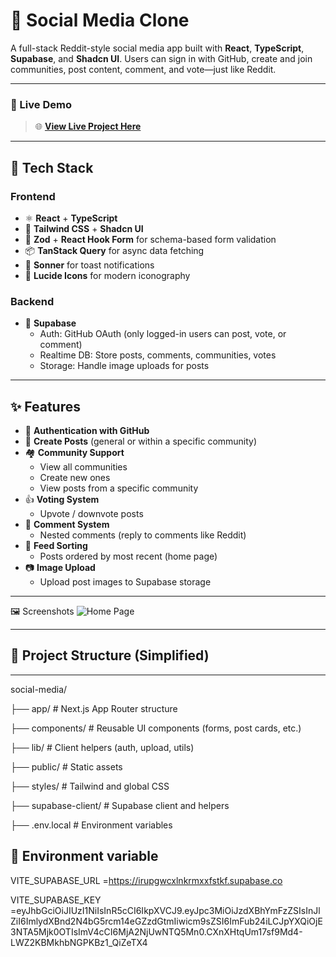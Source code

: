 # 🧠 Social Media Clone

A full-stack Reddit-style social media app built with **React**, **TypeScript**, **Supabase**, and **Shadcn UI**. Users can sign in with GitHub, create and join communities, post content, comment, and vote—just like Reddit.

---

### 🚀 Live Demo

> 🌐 [**View Live Project Here**](https://social-media-tau-silk.vercel.app/)

---

## 🚀 Tech Stack

### Frontend
- ⚛️ **React** + **TypeScript**
- 🎨 **Tailwind CSS** + **Shadcn UI**
- 🧠 **Zod** + **React Hook Form** for schema-based form validation
- 📦 **TanStack Query** for async data fetching
- 🔔 **Sonner** for toast notifications
- 🔗 **Lucide Icons** for modern iconography

### Backend
- 🐘 **Supabase**
  - Auth: GitHub OAuth (only logged-in users can post, vote, or comment)
  - Realtime DB: Store posts, comments, communities, votes
  - Storage: Handle image uploads for posts

---

## ✨ Features

- 🔐 **Authentication with GitHub**
- 📝 **Create Posts** (general or within a specific community)
- 🏘️ **Community Support**
  - View all communities
  - Create new ones
  - View posts from a specific community
- 👍 **Voting System**
  - Upvote / downvote posts
- 💬 **Comment System**
  - Nested comments (reply to comments like Reddit)
- 🧭 **Feed Sorting**
  - Posts ordered by most recent (home page)
- 📷 **Image Upload**
  - Upload post images to Supabase storage

---

🖼️ Screenshots
![Home Page](https://github.com/tatang111/social-media/issues/1#issue-3198323215)

---

## 📁 Project Structure (Simplified)

---

social-media/

├── app/ # Next.js App Router structure

├── components/ # Reusable UI components (forms, post cards, etc.)

├── lib/ # Client helpers (auth, upload, utils)

├── public/ # Static assets

├── styles/ # Tailwind and global CSS

├── supabase-client/ # Supabase client and helpers

├── .env.local # Environment variables

## 📁 Environment variable

VITE_SUPABASE_URL =https://irupgwcxlnkrmxxfstkf.supabase.co

VITE_SUPABASE_KEY
=eyJhbGciOiJIUzI1NiIsInR5cCI6IkpXVCJ9.eyJpc3MiOiJzdXBhYmFzZSIsInJlZiI6ImlydXBnd2N4bG5rcm14eGZzdGtmIiwicm9sZSI6ImFub24iLCJpYXQiOjE3NTA5Mjk0OTIsImV4cCI6MjA2NjUwNTQ5Mn0.CXnXHtqUm17sf9Md4-LWZ2KBMkhbNGPKBz1_QiZeTX4
